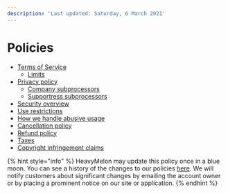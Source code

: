 ```yaml
---
description: 'Last updated: Saturday, 6 March 2021'
---
```


# Policies

* [Terms of Service](terms-of-service/)
  * [Limits](terms-of-service/limits.md)
* [Privacy policy](privacy-policy.md)
  * [Company subprocessors](company-subprocessors.md)
  * [Supportress subprocessors](supportress-subprocessors.md)
* [Security overview](security-overview.md)
* [Use restrictions](use-restrictions.md)
* [How we handle abusive usage](how-we-handle-abusive-usage.md)
* [Cancellation policy](cancellation-policy.md)
* [Refund policy](refund-policy.md)
* [Taxes](taxes.md)
* [Copyright infringement claims](copyright-infringement-claims.md)

{% hint style="info" %}
HeavyMelon may update this policy once in a blue moon. You can see a history of the changes to our policies [here](https://github.com/heavymelon/policies/commits). We will notify customers about significant changes by emailing the account owner or by placing a prominent notice on our site or application.
{% endhint %}

